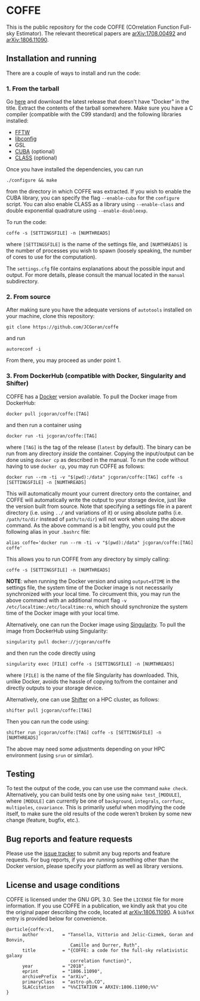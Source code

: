 # COFFE
This is the public repository for the code COFFE (COrrelation Function Full-sky Estimator).
The relevant theoretical papers are [arXiv:1708.00492](https://arxiv.org/abs/1708.00492) and [arXiv:1806.11090](https://arxiv.org/abs/1806.11090).

## Installation and running
There are a couple of ways to install and run the code:

### 1. From the tarball
Go [here](https://github.com/JCGoran/coffe/releases) and download the latest release that doesn't have "Docker" in the title.
Extract the contents of the tarball somewhere.
Make sure you have a C compiler (compatible with the C99 standard) and the following libraries installed:
* [FFTW](http://www.fftw.org/download.html)
* [libconfig](https://hyperrealm.github.io/libconfig/)
* GSL
* [CUBA](http://www.feynarts.de/cuba/) (optional)
* [CLASS](https://github.com/lesgourg/class_public) (optional)

Once you have installed the dependencies, you can run 
```
./configure && make
```
from the directory in which COFFE was extracted.
If you wish to enable the CUBA library, you can specify the flag `--enable-cuba` for the `configure` script.
You can also enable CLASS as a library using `--enable-class` and double exponential quadrature using `--enable-doubleexp`.

To run the code:
```
coffe -s [SETTINGSFILE] -n [NUMTHREADS]
```
where `[SETTINGSFILE]` is the name of the settings file, and `[NUMTHREADS]` is the number of processes you wish to spawn (loosely speaking, the number of cores to use for the computation).

The `settings.cfg` file contains explanations about the possible input and output.
For more details, please consult the manual located in the `manual` subdirectory.

### 2. From source
After making sure you have the adequate versions of `autotools` installed on your machine, clone this repository:
```
git clone https://github.com/JCGoran/coffe
```
and run
```
autoreconf -i
```
From there, you may proceed as under point 1.

### 3. From DockerHub (compatible with Docker, Singularity and Shifter)
COFFE has a [Docker](https://docs.docker.com/install/) version available.
To pull the Docker image from DockerHub:
```
docker pull jcgoran/coffe:[TAG]
```
and then run a container using
```
docker run -ti jcgoran/coffe:[TAG]
```
where `[TAG]` is the tag of the release (`latest` by default).
The binary can be run from any directory _inside_ the container.
Copying the input/output can be done using `docker cp` as described in the manual.
To run the code without having to use `docker cp`, you may run COFFE as follows:
```
docker run --rm -ti -v "$(pwd):/data" jcgoran/coffe:[TAG] coffe -s [SETTINGSFILE] -n [NUMTHREADS]
```
This will automatically mount your current directory onto the container, and COFFE will automatically write the output to your storage device, just like the version built from source.
Note that specifying a settings file in a parent directory (i.e. using `../` and variations of it) or using absolute paths (i.e. `/path/to/dir` instead of `path/to/dir`) will not work when using the above command.
As the above command is a bit lengthy, you could put the following alias in your `.bashrc` file:
```
alias coffe='docker run --rm -ti -v "$(pwd):/data" jcgoran/coffe:[TAG] coffe'
```
This allows you to run COFFE from any directory by simply calling:
```
coffe -s [SETTINGSFILE] -n [NUMTHREADS]
```
**NOTE**: when running the Docker version and using `output=$TIME` in the settings file, the system time of the Docker image is not necessarily synchronized with your local time.
To circumvent this, you may run the above command with an additional mount flag `-v /etc/localtime:/etc/localtime:ro`, which should synchronize the system time of the Docker image with your local time.

Alternatively, one can run the Docker image using [Singularity](https://github.com/sylabs/singularity).
To pull the image from DockerHub using Singularity:
```
singularity pull docker://jcgoran/coffe
```
and then run the code directly using
```
singularity exec [FILE] coffe -s [SETTINGSFILE] -n [NUMTHREADS]
```
where `[FILE]` is the name of the file Singularity has downloaded.
This, unlike Docker, avoids the hassle of copying to/from the container and directly outputs to your storage device.

Alternatively, one can use [Shifter](https://github.com/NERSC/shifter) on a HPC cluster, as follows:
```
shifter pull jcgoran/coffe:[TAG]
```
Then you can run the code using:
```
shifter run jcgoran/coffe:[TAG] coffe -s [SETTINGSFILE] -n [NUMTHREADS]
```
The above may need some adjustments depending on your HPC environment (using `srun` or similar).

## Testing
To test the output of the code, you can use use the command `make check`.
Alternatively, you can build tests one by one using `make test_[MODULE]`, where `[MODULE]` can currently be one of `background`, `integrals`, `corrfunc`, `multipoles`, `covariance`.
This is primarily useful when modifying the code itself, to make sure the old results of the code weren't broken by some new change (feature, bugfix, etc.).

## Bug reports and feature requests
Please use the [issue tracker](https://github.com/JCGoran/coffe/issues) to submit any bug reports and feature requests.
For bug reports, if you are running something other than the Docker version, please specify your platform as well as library versions.

## License and usage conditions
COFFE is licensed under the GNU GPL 3.0. See the `LICENSE` file for more information.
If you use COFFE in a publication, we kindly ask that you cite the original paper describing the code, located at [arXiv:1806.11090](https://arxiv.org/abs/1806.11090).
A `bibTeX` entry is provided below for convenience.
```
@article{coffe:v1,
      author         = "Tansella, Vittorio and Jelic-Cizmek, Goran and Bonvin,
                        Camille and Durrer, Ruth",
      title          = "{COFFE: a code for the full-sky relativistic galaxy
                        correlation function}",
      year           = "2018",
      eprint         = "1806.11090",
      archivePrefix  = "arXiv",
      primaryClass   = "astro-ph.CO",
      SLACcitation   = "%%CITATION = ARXIV:1806.11090;%%"
}
```
